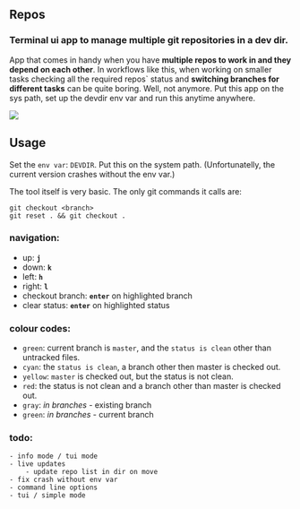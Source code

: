 ## Repos

### Terminal ui app to manage multiple git repositories in a dev dir.

App that comes in handy when you have **multiple repos to work in and they depend on each other**. In workflows like this, when working on smaller tasks checking all the required repos` status and **switching branches for different tasks** can be quite boring. Well, not anymore. Put this app on the sys path, set up the devdir env var and run this anytime anywhere.

![](demo_render/repos_demo.gif)

## Usage

Set the `env var`: `DEVDIR`. Put this on the system path. (Unfortunatelly, the current version crashes without the env var.)

The tool itself is very basic. The only git commands it calls are:

    git checkout <branch>  
    git reset . && git checkout .    

### navigation:

- up: **`j`**
- down: **`k`**
- left: **`h`**
- right: **`l`**
- checkout branch: **`enter`** on highlighted branch
- clear status: **`enter`**  on highlighted status

### colour codes:

- `green`: current branch is `master`, and the `status is clean` other than untracked files.
- `cyan`: the `status is clean`, a branch other then master is checked out.
- `yellow`: `master` is checked out, but the status is not clean.
- `red`: the status is not clean and a branch other than master is checked out.
- `gray`: *in branches* - existing branch
- `green`: *in branches* - current branch



### todo:  
    - info mode / tui mode  
    - live updates  
        - update repo list in dir on move  
    - fix crash without env var
    - command line options
    - tui / simple mode
